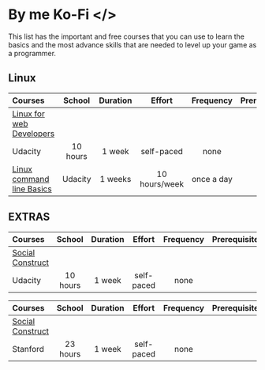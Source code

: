 # By me Ko-Fi </>

This list has the important and free 
courses that you can use to learn the basics and the most advance skills that are needed to level up your game as a programmer.

## Linux 

Courses | School | Duration | Effort | Frequency | Prerequisites
:-- | :--: | :--: | :--: | :--: | :--:
[Linux for web Developers ](https://www.udacity.com/course/configuring-linux-web-servers--ud299) | 
Udacity | 10 hours | 1 week | self-paced | none
[Linux command line Basics](https://www.udacity.com/course/linux-command-line-basics--ud595) | Udacity | 1 weeks | 10 hours/week | once a day | none

## EXTRAS

Courses | School | Duration | Effort | Frequency | Prerequisites
:-- | :--: | :--: | :--: | :--: | :--:
[Social Construct]( ) | 
Udacity | 10 hours | 1 week | self-paced | none

Courses | School | Duration | Effort | Frequency | Prerequisites
:-- | :--: | :--: | :--: | :--: | :--:
[Social Construct](https://www.coursera.org/learn/crypto?) | 
Stanford | 23 hours | 1 week | self-paced | none
